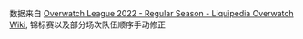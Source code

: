 数据来自 [Overwatch League 2022 - Regular Season - Liquipedia Overwatch Wiki](https://liquipedia.net/overwatch/Overwatch_League/Season_5/Regular_Season), 锦标赛以及部分场次队伍顺序手动修正
